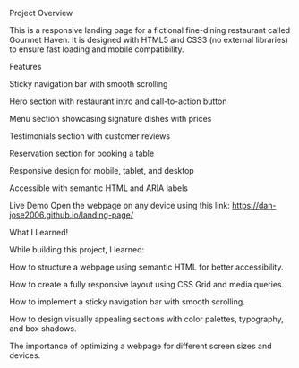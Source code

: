 Project Overview

This is a responsive landing page for a fictional fine-dining restaurant called Gourmet Haven.
It is designed with HTML5 and CSS3 (no external libraries) to ensure fast loading and mobile compatibility.

Features

Sticky navigation bar with smooth scrolling

Hero section with restaurant intro and call-to-action button

Menu section showcasing signature dishes with prices

Testimonials section with customer reviews

Reservation section for booking a table

Responsive design for mobile, tablet, and desktop

Accessible with semantic HTML and ARIA labels

Live Demo
Open the webpage on any device using this link:
https://dan-jose2006.github.io/landing-page/

What I Learned!

While building this project, I learned:

How to structure a webpage using semantic HTML for better accessibility.

How to create a fully responsive layout using CSS Grid and media queries.

How to implement a sticky navigation bar with smooth scrolling.

How to design visually appealing sections with color palettes, typography, and box shadows.

The importance of optimizing a webpage for different screen sizes and devices.
